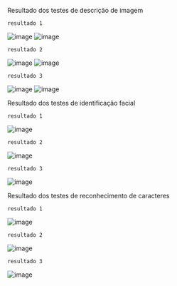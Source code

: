 Resultado dos testes de descrição de imagem

    resultado 1
![image](https://github.com/Alyffantonio/Azure-image-analysis/assets/146452808/c80cfa69-867e-4150-b74a-4b5220b9871b)
![image](https://github.com/Alyffantonio/Azure-image-analysis/assets/146452808/726c6f15-a090-4e7c-a4b5-208025b76b7d)

    resultado 2
![image](https://github.com/Alyffantonio/Azure-image-analysis/assets/146452808/df9706f6-f173-4614-b28b-9b6878aaf605)
![image](https://github.com/Alyffantonio/Azure-image-analysis/assets/146452808/790ce567-fc8b-47d1-9a6e-ea0afc098244)

    resultado 3
![image](https://github.com/Alyffantonio/Azure-image-analysis/assets/146452808/79d022e8-85e6-4eb5-a206-2b684a3e713f)
![image](https://github.com/Alyffantonio/Azure-image-analysis/assets/146452808/8aa38586-1688-447a-8213-bd0dd5558c45)

Resultado dos testes de identificação facial

    resultado 1 
![image](https://github.com/Alyffantonio/Azure-image-analysis/assets/146452808/a6293047-badb-413a-b794-5caf305cac3a)

    resultado 2
![image](https://github.com/Alyffantonio/Azure-image-analysis/assets/146452808/dce82c9d-6f85-40c9-8d7e-989dc6b25ac4)

    resultado 3
![image](https://github.com/Alyffantonio/Azure-image-analysis/assets/146452808/28f48d89-b5d1-414b-b7b6-31d78f19745a)

Resultado dos  testes de reconhecimento de caracteres

    resultado 1
![image](https://github.com/Alyffantonio/Azure-image-analysis/assets/146452808/c9ff46b8-e61d-4a7c-bac8-fa0bba348afc)

    resultado 2
![image](https://github.com/Alyffantonio/Azure-image-analysis/assets/146452808/f8ad3dce-6f7f-4a04-904d-9e4fc0b9d7b3)

    resultado 3
![image](https://github.com/Alyffantonio/Azure-image-analysis/assets/146452808/805d1eaa-5b17-4d6e-9fc1-728d287b5cee)



